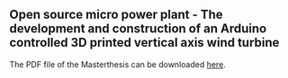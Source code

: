 ## Open source micro power plant - The development and construction of an Arduino controlled 3D printed vertical axis wind turbine

The PDF file of the Masterthesis can be downloaded [here](https://tubcloud.tu-berlin.de/s/cyPPTowJxPczsab).
